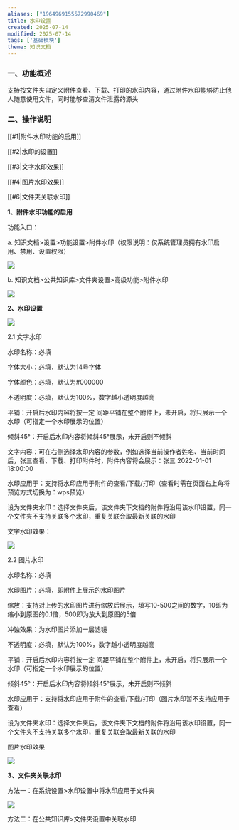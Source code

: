 ```yaml
---
aliases: ["1964969155572990469"]
title: 水印设置
created: 2025-07-14
modified: 2025-07-14
tags: ['基础模块']
theme: 知识文档
---
```


### 一、功能概述

支持按文件夹自定义附件查看、下载、打印的水印内容，通过附件水印能够防止他人随意使用文件，同时能够查清文件泄露的源头

### 二、操作说明

[[#1|附件水印功能的启用]]

[[#2|水印的设置]]

[[#3|文字水印效果]]

[[#4|图片水印效果]]

[[#6|文件夹关联水印]]

**1、附件水印功能的启用**

功能入口：

a. 知识文档>设置>功能设置>附件水印（权限说明：仅系统管理员拥有水印启用、禁用、设置权限）

**![](https://myhelpdoc.oss-cn-heyuan.aliyuncs.com/mdimages/a54479bf88fd18fe466806f325b9e191.jpg)**

b. 知识文档>公共知识库>文件夹设置>高级功能>附件水印

**![](https://myhelpdoc.oss-cn-heyuan.aliyuncs.com/mdimages/a6509240cb7e991c435564a45e5ad823.jpg)**

**2、水印设置**

![](https://myhelpdoc.oss-cn-heyuan.aliyuncs.com/mdimages/406675b1a9e19c60c0abf8760db17609.jpg)

2.1 文字水印

水印名称：必填

字体大小：必填，默认为14号字体

字体颜色：必填，默认为#000000

不透明度：必填，默认为100%，数字越小透明度越高

平铺：开启后水印内容将按一定 间距平铺在整个附件上，未开启，将只展示一个水印（可指定一个水印展示的位置）

倾斜45°：开启后水印内容将倾斜45°展示，未开启则不倾斜

文字内容：可在右侧选择水印内容的参数，例如选择当前操作者姓名、当前时间后，张三查看、下载、打印附件时，附件内容将会展示：张三 2022-01-01 18:00:00

水印应用于：支持将水印应用于附件的查看/下载/打印（查看时需在页面右上角将预览方式切换为：wps预览）

设为文件夹水印：选择文件夹后，该文件夹下文档的附件将沿用该水印设置，同一个文件夹不支持关联多个水印，重复关联会取最新关联的水印

文字水印效果：

![](https://myhelpdoc.oss-cn-heyuan.aliyuncs.com/mdimages/e40dad0c72ba27ce6e65b32f8a8ff0c4.jpg)

2.2 图片水印

水印名称：必填

水印图片：必填，即附件上展示的水印图片

缩放：支持对上传的水印图片进行缩放后展示，填写10-500之间的数字，10即为缩小到原图的0.1倍，500即为放大到原图的5倍

冲蚀效果：为水印图片添加一层滤镜

不透明度：必填，默认为100%，数字越小透明度越高

平铺：开启后水印内容将按一定 间距平铺在整个附件上，未开启，将只展示一个水印（可指定一个水印展示的位置）

倾斜45°：开启后水印内容将倾斜45°展示，未开启则不倾斜

水印应用于：支持将水印应用于附件的查看/下载/打印（图片水印暂不支持应用于查看）

设为文件夹水印：选择文件夹后，该文件夹下文档的附件将沿用该水印设置，同一个文件夹不支持关联多个水印，重复关联会取最新关联的水印

图片水印效果

![](https://myhelpdoc.oss-cn-heyuan.aliyuncs.com/mdimages/447907563d0d2ad2dff2640c02e57ef8.jpg)

**3、文件夹关联水印**

方法一：在系统设置>水印设置中将水印应用于文件夹

![](https://myhelpdoc.oss-cn-heyuan.aliyuncs.com/mdimages/9a5395c8c79753b852e48dd1f4daa0c4.jpg)

方法二：在公共知识库>文件夹设置中关联水印

